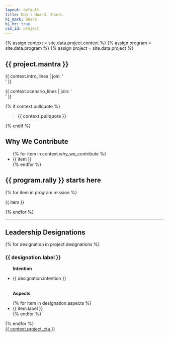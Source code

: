 ```yaml
---
layout: default
title: Don't Hoard. Share.
h1_mark: Share
h1_hr: true
css_id: project
---
```

{% assign context = site.data.project.context %}
{% assign program = site.data.program %}
{% assign project = site.data.project %}

<h2>{{ project.mantra }}</h2>

<p>
  {{ context.intro_lines | join: '<br>' }}
</p>

<p>
  {{ context.scenario_lines | join: '<br>' }}
</p>

{% if context.pullquote %}
<blockquote><strong>{{ context.pullquote }}</strong></blockquote>
{% endif %}

<h2>Why We Contribute</h2>
<ul>
  {% for item in context.why_we_contribute %}
    <li>{{ item }}</li>
  {% endfor %}
</ul>

<h2>{{ program.rally }} starts here</h2>
{% for item in program.mission %}
<p>{{ item }}</p>
{% endfor %}

<hr/>

<h2>Leadership Designations</h2>
{% for designation in project.designations %}
  <div class="md-designation">
    <h3>{{ designation.label }}</h3>
    <ul>
      <p><strong>Intention</strong></p>
      <li>{{ designation.intention }}</li>
      <br>
      <p><strong>Aspects</strong></p>
      {% for item in designation.aspects %}
        <li>{{ item.label }}</li>
      {% endfor %}
    </ul>
  </div>
{% endfor %}

<div class="md-cta-group">
  <a href="{{ site.repo_url }}">{{ context.project_cta }}</a>
</div>
